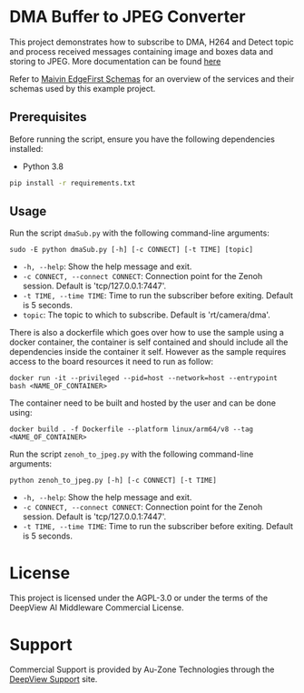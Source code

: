 # DMA Buffer to JPEG Converter

This project demonstrates how to subscribe to DMA, H264 and Detect topic and process received messages containing image and boxes data and storing to JPEG. More documentation can be found [here](https://support.deepviewml.com/hc/en-us/articles/26118202550925-DMA-Buffer-to-JPEG-From-Python)

Refer to [Maivin EdgeFirst Schemas](https://github.com/MaivinAI/schemas) for an overview of the services and their schemas used by this example project.

## Prerequisites

Before running the script, ensure you have the following dependencies installed:

- Python 3.8
```bash
pip install -r requirements.txt
``` 

## Usage

Run the script `dmaSub.py` with the following command-line arguments:

```
sudo -E python dmaSub.py [-h] [-c CONNECT] [-t TIME] [topic]
```

- `-h, --help`: Show the help message and exit.
- `-c CONNECT, --connect CONNECT`: Connection point for the Zenoh session. Default is 'tcp/127.0.0.1:7447'.
- `-t TIME, --time TIME`: Time to run the subscriber before exiting. Default is 5 seconds.
- `topic`: The topic to which to subscribe. Default is 'rt/camera/dma'.

There is also a dockerfile which goes over how to use the sample using a docker container, the container is self contained and should include all the dependencies inside the container it self. However as the sample requires access to the board resources it need to run as follow:
```
docker run -it --privileged --pid=host --network=host --entrypoint bash <NAME_OF_CONTAINER>
```

The container need to be built and hosted by the user and can be done using:
```
docker build . -f Dockerfile --platform linux/arm64/v8 --tag <NAME_OF_CONTAINER>
```

Run the script `zenoh_to_jpeg.py` with the following command-line arguments:

```
python zenoh_to_jpeg.py [-h] [-c CONNECT] [-t TIME]
```

- `-h, --help`: Show the help message and exit.
- `-c CONNECT, --connect CONNECT`: Connection point for the Zenoh session. Default is 'tcp/127.0.0.1:7447'.
- `-t TIME, --time TIME`: Time to run the subscriber before exiting. Default is 5 seconds.


# License

This project is licensed under the AGPL-3.0 or under the terms of the DeepView AI Middleware Commercial License.

# Support

Commercial Support is provided by Au-Zone Technologies through the [DeepView Support](https://support.deepviewml.com) site.


